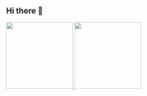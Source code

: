 ## Hi there 👋

<div>
  <a href="https://github.com/MrZeroUp">
  <img height="180em" src="https://github-readme-stats.vercel.app/api?username=MrZeroUp">
  <img height="180em" src="https://github.com/MrZeroUp/github-readme-stats">
</div>
